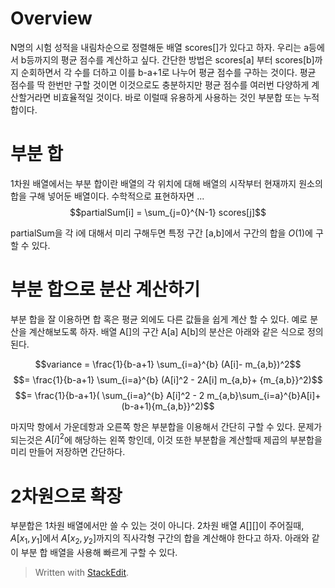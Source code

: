 # Overview

N명의 시험 성적을 내림차순으로 정렬해둔 배열 scores[]가 있다고 하자. 우리는 a등에서 b등까지의 평균 점수를 계산하고 싶다. 
간단한 방법은 scores[a] 부터 scores[b]까지 순회하면서 각 수를 더하고 이를 b-a+1로 나누어 평균 점수를 구하는 것이다. 평균 점수를 딱 한번만 구할 것이면 이것으로도 충분하지만 평균 점수를 여러번 다양하게 계산할거라면 비효율적일 것이다. 바로 이럴때 유용하게 사용하는 것인 부분합 또는 누적합이다. 

# 부분 합

1차원 배열에서는 부분 합이란 배열의 각 위치에 대해 배열의 시작부터 현재까지 원소의 합을 구해 넣어둔 배열이다. 수학적으로 표현하자면 ...
$$partialSum[i] = \sum_{j=0}^{N-1} scores[j]$$

partialSum을 각 i에 대해서 미리 구해두면 특정 구간 [a,b]에서 구간의 합을 $O(1)$에 구할 수 있다.

# 부분 합으로 분산 계산하기 

부분 합을 잘 이용하면 합 혹은 평균 외에도 다른 값들을 쉽게 계산 할 수 있다. 예로 분산을 계산해보도록 하자. 배열 A[]의 구간 A[a] A[b]의 분산은 아래와 같은 식으로 정의 된다.

$$variance = \frac{1}{b-a+1} \sum_{i=a}^{b} (A[i]- m_{a,b})^2$$$$= \frac{1}{b-a+1} \sum_{i=a}^{b} (A[i]^2 - 2A[i] m_{a,b}+ {m_{a,b}}^2)$$$$= \frac{1}{b-a+1}( \sum_{i=a}^{b} A[i]^2 - 2 m_{a,b}\sum_{i=a}^{b}A[i]+ (b-a+1){m_{a,b}}^2)$$

마지막 항에서 가운데항과 오른쪽 항은 부분합을 이용해서 간단히 구할 수 있다. 문제가 되는것은 $A[i]^2$에 해당하는 왼쪽 항인데, 이것 또한 부분합을 계산할때 제곱의 부분합을 미리 만들어 저장하면 간단하다. 

# 2차원으로 확장

부분합은 1차원 배열에서만 쓸 수 있는 것이 아니다. 2차원 배열 $A[][]$이 주어질때, $A[x_1, y_1]$에서 $A[x_2, y_2]$까지의 직사각형 구간의 합을 계산해야 한다고 하자. 아래와 같이 부분 합 배열을 사용해 빠르게 구할 수 있다.











> Written with [StackEdit](https://stackedit.io/).
<!--stackedit_data:
eyJoaXN0b3J5IjpbLTUxMzE3Nzk2NiwxNjMzMjM0ODIxLDEwNz
c0ODE4NzcsLTE4MjkxNzQ1ODAsMTQ1MDk0MzkwMCw2MTYzODEw
OTgsLTIxMTA4ODM5NzUsMTgyNzI4MzU0Ml19
-->